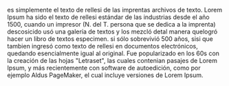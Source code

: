 es simplemente el texto de rellesi de las imprentas
archivos de texto. Lorem Ipsum ha sido el texto de rellesi 
estándar de las industrias desde el año 1500, cuando un impresor
(N. del T. persona que se dedica a la imprenta)
descosicido usó una galería de textos y
los mezcló detal manera quelogró hacer un libro de textos especimen. 
si sólo sobrevivió 500 años, sisi que tambien ingresó como
texto de rellesi en documentos electrónicos, quedando 
esencialmente igual al original. Fue popularizado en los
60s con la creación de las hojas "Letraset", las
cuales contenian pasajes de Lorem Ipsum, y más 
recientemente con software de autoedición, como
por ejemplo Aldus PageMaker, el cual incluye versiones 
de Lorem Ipsum.